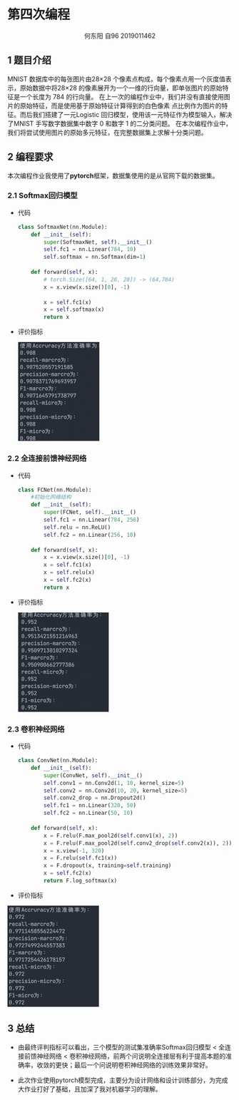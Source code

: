 # 第四次编程

<center>何东阳 自96 2019011462</center>

## 1 题目介绍

MNIST 数据库中的每张图片由28×28 个像素点构成，每个像素点用一个灰度值表示，原始数据中将28×28
的像素展开为一个一维的行向量，即单张图片的原始特征是一个长度为 784 的行向量。
在上一次的编程作业中，我们并没有直接使用图片的原始特征，而是使用基于原始特征计算得到的白色像素
点比例作为图片的特征。而后我们搭建了一元Logistic 回归模型，使用该一元特征作为模型输入，解决了MNIST
手写数字数据集中数字 0 和数字 1 的二分类问题。
在本次编程作业中，我们将尝试使用图片的原始多元特征，在完整数据集上求解十分类问题。

## 2 编程要求

本次编程作业我使用了**pytorch**框架，数据集使用的是从官网下载的数据集。

### 2.1 Softmax回归模型

- 代码

  ```python
  class SoftmaxNet(nn.Module):
      def __init__(self):
          super(SoftmaxNet, self).__init__()
          self.fc1 = nn.Linear(784, 10)
          self.softmax = nn.Softmax(dim=1)
  
      def forward(self, x):
          # torch.Size([64, 1, 28, 28]) -> (64,784)
          x = x.view(x.size()[0], -1)
  
          x = self.fc1(x)
          x = self.softmax(x)
          return x
  ```

- 评价指标

  <img src="report.assets/image-20211209190258467.png" alt="image-20211209190258467" style="zoom:50%;" />

### 2.2 全连接前馈神经网络

- 代码

  ```python
  class FCNet(nn.Module):
      #初始化网络结构
      def __init__(self):
          super(FCNet, self).__init__()
          self.fc1 = nn.Linear(784, 256)
          self.relu = nn.ReLU()
          self.fc2 = nn.Linear(256, 10)
  
      def forward(self, x):
          x = x.view(x.size()[0], -1)
          x = self.fc1(x)
          x = self.relu(x)
          x = self.fc2(x)
          return x
  ```

- 评价指标

  <img src="report.assets/image-20211209190449579.png" alt="image-20211209190449579" style="zoom:50%;" />

### 2.3 卷积神经网络 

- 代码

  ```python
  class ConvNet(nn.Module):
      def __init__(self):
          super(ConvNet, self).__init__()
          self.conv1 = nn.Conv2d(1, 10, kernel_size=5)
          self.conv2 = nn.Conv2d(10, 20, kernel_size=5)
          self.conv2_drop = nn.Dropout2d()
          self.fc1 = nn.Linear(320, 50)
          self.fc2 = nn.Linear(50, 10)
  
      def forward(self, x):
          x = F.relu(F.max_pool2d(self.conv1(x), 2))
          x = F.relu(F.max_pool2d(self.conv2_drop(self.conv2(x)), 2))
          x = x.view(-1, 320)
          x = F.relu(self.fc1(x))
          x = F.dropout(x, training=self.training)
          x = self.fc2(x)
          return F.log_softmax(x)
  ```

- 评价指标

​		                                              <img src="report.assets/image-20211209190619073.png" alt="image-20211209190619073" style="zoom:50%;" />

## 3 总结

- 由最终评判指标可以看出，三个模型的测试集准确率Softmax回归模型 < 全连接前馈神经网络 < 卷积神经网络，前两个问说明全连接层有利于提高本题的准确率，收敛的更快；最后一个问说明卷积神经网络的训练效果非常好。

- 此次作业使用pytorch模型完成，主要分为设计网络和设计训练部分，为完成大作业打好了基础，且加深了我对机器学习的理解。
